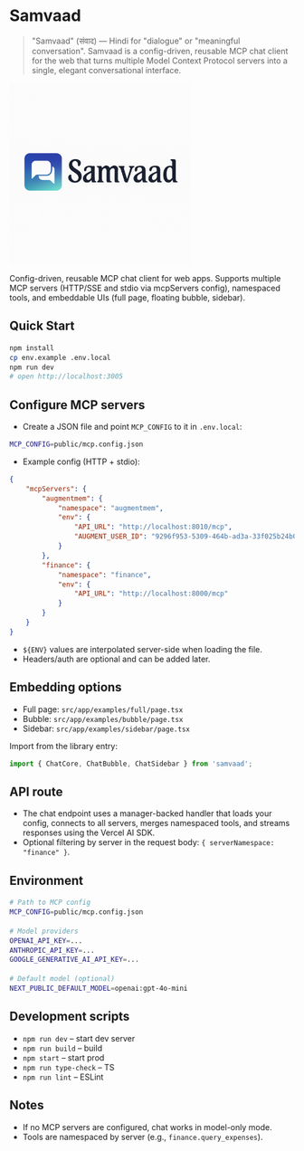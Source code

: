 # Samvaad

> "Samvaad" (संवाद) — Hindi for "dialogue" or "meaningful conversation". Samvaad is a config-driven, reusable MCP chat client for the web that turns multiple Model Context Protocol servers into a single, elegant conversational interface.

<p align="left">
  <img src="public/logo_text.png" alt="Samvaad logo" width="320" />
</p>

Config-driven, reusable MCP chat client for web apps. Supports multiple MCP servers (HTTP/SSE and stdio via mcpServers config), namespaced tools, and embeddable UIs (full page, floating bubble, sidebar).

## Quick Start

```bash
npm install
cp env.example .env.local
npm run dev
# open http://localhost:3005
```

## Configure MCP servers

- Create a JSON file and point `MCP_CONFIG` to it in `.env.local`:
```bash
MCP_CONFIG=public/mcp.config.json
```

- Example config (HTTP + stdio):
```json
{
    "mcpServers": {
        "augmentmem": {
            "namespace": "augmentmem",
            "env": {
                "API_URL": "http://localhost:8010/mcp",
                "AUGMENT_USER_ID": "9296f953-5309-464b-ad3a-33f025b24b0e"
            }
        },
        "finance": {
            "namespace": "finance",
            "env": {
                "API_URL": "http://localhost:8000/mcp"
            }
        }
    }
}
```
- `${ENV}` values are interpolated server-side when loading the file.
- Headers/auth are optional and can be added later.

## Embedding options

- Full page: `src/app/examples/full/page.tsx`
- Bubble: `src/app/examples/bubble/page.tsx`
- Sidebar: `src/app/examples/sidebar/page.tsx`

Import from the library entry:
```ts
import { ChatCore, ChatBubble, ChatSidebar } from 'samvaad';
```

## API route

- The chat endpoint uses a manager-backed handler that loads your config, connects to all servers, merges namespaced tools, and streams responses using the Vercel AI SDK.
- Optional filtering by server in the request body: `{ serverNamespace: "finance" }`.

## Environment

```bash
# Path to MCP config
MCP_CONFIG=public/mcp.config.json

# Model providers
OPENAI_API_KEY=...
ANTHROPIC_API_KEY=...
GOOGLE_GENERATIVE_AI_API_KEY=...

# Default model (optional)
NEXT_PUBLIC_DEFAULT_MODEL=openai:gpt-4o-mini
```

## Development scripts

- `npm run dev` – start dev server
- `npm run build` – build
- `npm start` – start prod
- `npm run type-check` – TS
- `npm run lint` – ESLint

## Notes

- If no MCP servers are configured, chat works in model-only mode.
- Tools are namespaced by server (e.g., `finance.query_expenses`).



